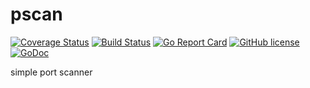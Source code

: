 # pscan


[![Coverage Status](https://coveralls.io/repos/github/Konstantin8105/pscan/badge.svg?branch=master)](https://coveralls.io/github/Konstantin8105/pscan?branch=master)
[![Build Status](https://travis-ci.org/Konstantin8105/pscan.svg?branch=master)](https://travis-ci.org/Konstantin8105/pscan)
[![Go Report Card](https://goreportcard.com/badge/github.com/Konstantin8105/pscan)](https://goreportcard.com/report/github.com/Konstantin8105/pscan)
[![GitHub license](https://img.shields.io/badge/license-MIT-blue.svg)](https://github.com/Konstantin8105/pscan/blob/master/LICENSE)
[![GoDoc](https://godoc.org/github.com/Konstantin8105/pscan?status.svg)](https://godoc.org/github.com/Konstantin8105/pscan)


simple port scanner
